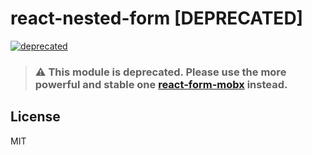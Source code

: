# react-nested-form [DEPRECATED]

[![deprecated](http://badges.github.io/stability-badges/dist/deprecated.svg)](http://github.com/badges/stability-badges)

> ### :warning: This module is deprecated. Please use the more powerful and stable one [react-form-mobx](https://github.com/cantonjs/react-form-mobx) instead.

## License

MIT
